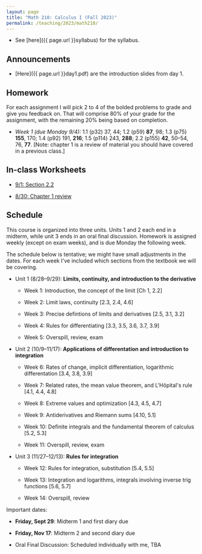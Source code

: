 ```yaml
---
layout: page
title: "Math 210: Calculus I (Fall 2023)"
permalink: /teaching/2023/math210/
---
```


* See [here]({{ page.url }}syllabus) for the syllabus.


Announcements
-------------

* [Here]({{ page.url }}day1.pdf) are the introduction slides from day 1.

Homework
--------

For each assignment I will pick 2 to 4 of the bolded problems to grade and give you feedback on. That will comprise 80% of your grade for the assignment, with the remaining 20% being based on completion.

* *Week 1 (due Monday 9/4):* 1.1 (p32) 37, 44; 1.2 (p59) **87**, 98; 1.3 (p75) **155**, 170; 1.4 (p92) 191, **216**; 1.5 (p114) 243, **288**; 2.2 (p155) **42**, 50–54, 76, **77**. [Note: chapter 1 is a review of material you should have covered in a previous class.]

In-class Worksheets
--------

* [9/1: Section 2.2](w9-1.pdf)

* [8/30: Chapter 1 review](w8-30.pdf)

Schedule
--------

This course is organized into three units. Units 1 and 2 each end in a midterm, while unit 3 ends in an oral final discussion. Homework is assigned weekly (except on exam weeks), and is due Monday the following week.

The schedule below is tentative; we might have small adjustments in the dates. For each week I've included which sections from the textbook we will be covering.

* Unit 1 (8/28–9/29): **Limits, continuity, and introduction to the derivative**

    * Week 1: Introduction, the concept of the limit [Ch 1, 2.2]
	
    * Week 2: Limit laws, continuity [2.3, 2.4, 4.6]
	
    * Week 3: Precise defintions of limits and derivatives [2.5, 3.1, 3.2]
	
    * Week 4: Rules for differentiating [3.3, 3.5, 3.6, 3.7, 3.9]
	
    * Week 5: Overspill, review, exam
	
* Unit 2 (10/9–11/17): **Applications of differentation and introduction to integration**

    * Week 6: Rates of change, implicit differentiation, logarithmic differentation [3.4, 3.8, 3.9]
	
    * Week 7: Related rates, the mean value theorem, and L'Hôpital's rule [4.1, 4.4, 4.8]
	
    * Week 8: Extreme values and optimization [4.3, 4.5, 4.7]
	
    * Week 9: Antiderivatives and Riemann sums [4.10, 5.1]
	
    * Week 10: Definite integrals and the fundamental theorem of calculus [5.2, 5.3]
	
    * Week 11: Overspill, review, exam

* Unit 3 (11/27–12/13): **Rules for integration**

    * Week 12: Rules for integration, substitution [5.4, 5.5]
	
    * Week 13: Integration and logarithms, integrals involving inverse trig functions [5.6,  5.7]
	
    * Week 14: Overspill, review
	
Important dates:

* **Friday, Sept 29**: Midterm 1 and first diary due
	
* **Friday, Nov 17**: Midterm 2 and second diary due
	
* Oral Final Discussion: Scheduled individually with me, TBA
